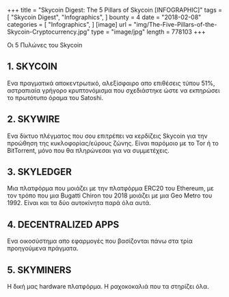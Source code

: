 +++
title = "Skycoin Digest: The 5 Pillars of Skycoin [INFOGRAPHIC]"
tags = [
    "Skycoin Digest",
    "Infographics",
]
bounty = 4
date = "2018-02-08"
categories = [
    "Infographics",
]
[image]
    url = "img/The-Five-Pillars-of-the-Skycoin-Cryptocurrency.jpg"
    type = "image/jpg"
    length = 778103
+++

Οι 5 Πυλώνες του Skycoin

## __1. SKYCOIN__

Ενα πραγματικά αποκεντρωτικό, αλεξίσφαιρο απο επιθέσεις τύπου 51%, αστραπιαία γρήγορο κρυπτονόμισμα που σχεδιάστηκε ώστε να εκπηρώσει το πρωτότυπο όραμα του Satoshi.

## __2. SKYWIRE__

Ενα δίκτυο πλέγματος που σου επιτρέπει να κερδίζεις Skycoin για την προώθηση της κυκλοφορίας/εύρους ζώνης. Είναι παρόμοιο με το Tor ή το BitTorrent, μόνο που θα πληρώνεσαι για να συμμετέχεις.

## __3. SKYLEDGER__

Μια πλατφόρμα που μοιάζει με την πλατφόρμα ERC20 του Ethereum, με τον τρόπο που μια Bugatti Chiron του 2018 μοιάζει με μια Geo Metro του 1992. Είναι και τα δύο αυτοκίνητα παρά όλα αυτά.

## __4. DECENTRALIZED APPS__

Ενα οικοσύστημα απο εφαρμογές που βασίζονται πάνω στα τρία προηγούμενα πράγματα.

## __5. SKYMINERS__
Η δική μας hardware πλατφόρμα. Η ραχοκοκαλιά που τα στηρίζει όλα.
